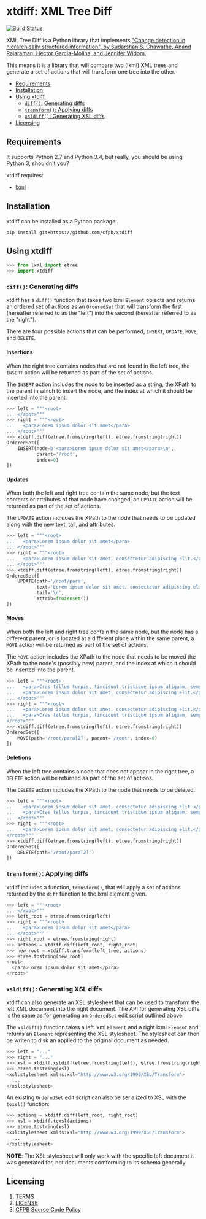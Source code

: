 # xtdiff: XML Tree Diff

[![Build Status](https://travis-ci.org/cfpb/xtdiff.svg?branch=master)](https://travis-ci.org/cfpb/xtdiff)

XML Tree Diff is a Python library that implements ["Change detection in 
hierarchically structured information", by Sudarshan S. Chawathe, Anand 
Rajaraman, Hector Garcia-Molina, and Jennifer Widom.](http://ilpubs.stanford.edu:8090/115/1/1995-46.pdf).

This means it is a library that will compare two (lxml) XML trees and
generate a set of actions that will transform one tree into the
other.

- [Requirements](#requirements)
- [Installation](#installation)
- [Using xtdiff](#using-xtdiff)
    - [`diff()`: Generating diffs](#diff-generating-diffs)
    - [`transform()`: Applying diffs](#transform-applying-diffs)
    - [`xsldiff()`: Generating XSL diffs](#xsldiff-generating-xsl-diffs)
- [Licensing](#licensing)


## Requirements

It supports Python 2.7 and Python 3.4, but really, you should be using
Python 3, shouldn't you?

xtdiff requires:

- [lxml](http://lxml.de/)


## Installation

xtdiff can be installed as a Python package:

```shell
pip install git+https://github.com/cfpb/xtdiff
```

## Using xtdiff


```python
>>> from lxml import etree
>>> import xtdiff
```

### `diff()`: Generating diffs

xtdiff has a `diff()` function that takes two lxml `Element` objects 
and returns an ordered set of actions as an `OrderedSet` that will 
transform the first (hereafter referred to as the "left") into the 
second (hereafter referred to as the "right").

There are four possible actions that can be performed, `INSERT`,
`UPDATE`, `MOVE`, and `DELETE`.

#### Insertions

When the right tree contains nodes that are not found in the left tree,
the `INSERT` action will be returned as part of the set of actions.

The `INSERT` action includes the node to be inserted as a string, the
XPath to the parent in which to insert the node, and the index at which
it should be inserted into the parent.

```python
>>> left = """<root>
... </root>"""
>>> right = """<root>
...   <para>Lorem ipsum dolor sit amet</para>
... </root>"""
>>> xtdiff.diff(etree.fromstring(left), etree.fromstring(right))
OrderedSet([
    INSERT(node=b'<para>Lorem ipsum dolor sit amet</para>\n', 
           parent='/root', 
           index=0)
])
```

#### Updates

When both the left and right tree contain the same node, but the
text contents or attributes of that node have changed, an `UPDATE` 
action will be returned as part of the set of actions.

The `UPDATE` action includes the XPath to the node that needs to be
updated along with the new text, tail, and attributes.

```python
>>> left = """<root>
...   <para>Lorem ipsum dolor sit amet</para>
... </root>"""
>>> right = """<root>
...   <para>Lorem ipsum dolor sit amet, consectetur adipiscing elit.</para>
... </root>"""
>>> xtdiff.diff(etree.fromstring(left), etree.fromstring(right))
OrderedSet([
    UPDATE(path='/root/para', 
           text='Lorem ipsum dolor sit amet, consectetur adipiscing elit.', 
           tail='\n', 
           attrib=frozenset())
])
```

#### Moves

When both the left and right tree contain the same node, but the node
has a different parent, or is located at a different place within the
same parent, a `MOVE` action will be returned as part of the set of 
actions.

The `MOVE` action includes the XPath to the node that needs to be
moved the XPath to the node's (possibly new) parent, and the index at 
which it should be inserted into the parent.

```python
>>> left = """<root>
...   <para>Cras tellus turpis, tincidunt tristique ipsum aliquam, semper mollis nisi.</para>
...   <para>Lorem ipsum dolor sit amet, consectetur adipiscing elit.</para>
... </root>"""
>>> right = """<root>
...   <para>Lorem ipsum dolor sit amet, consectetur adipiscing elit.</para>
...   <para>Cras tellus turpis, tincidunt tristique ipsum aliquam, semper mollis nisi.</para>
</root>"""
>>> xtdiff.diff(etree.fromstring(left), etree.fromstring(right))
OrderedSet([
    MOVE(path='/root/para[2]', parent='/root', index=0)
])
```

#### Deletions

When the left tree contains a node that does not appear in the right
tree, a `DELETE` action will be returned as part of the set of 
actions.

The `DELETE` action includes the XPath to the node that needs to be
deleted.

```python
>>> left = """<root>
...   <para>Lorem ipsum dolor sit amet, consectetur adipiscing elit.</para>
...   <para>Cras tellus turpis, tincidunt tristique ipsum aliquam, semper mollis nisi.</para>
... </root>"""
>>> right = """<root>
...   <para>Lorem ipsum dolor sit amet, consectetur adipiscing elit.</para>
</root>"""
>>> xtdiff.diff(etree.fromstring(left), etree.fromstring(right))
OrderedSet([
    DELETE(path='/root/para[2]')
])
```

### `transform()`: Applying diffs

xtdiff includes a function, `transform()`, that will apply a set of
actions returned by the `diff` function to the lxml element given.

```python
>>> left = """<root>
... </root>"""
>>> left_root = etree.fromstring(left)
>>> right = """<root>
...   <para>Lorem ipsum dolor sit amet</para>
... </root>"""
>>> right_root = etree.fromstring(right)
>>> actions = xtdiff.diff(left_root, right_root)
>>> new_root = xtdiff.transform(left_tree, actions)
>>> etree.tostring(new_root)
<root>
  <para>Lorem ipsum dolor sit amet</para>
</root>"
```

### `xsldiff()`: Generating XSL diffs

xtdiff can also generate an XSL stylesheet that can be used to transform
the left XML document into the right document. The API for generating
XSL diffs is the same as for generating an `OrderedSet` edit script
outlined above.

The `xsldiff()` function takes a left lxml `Element` and a right lxml
`Element` and returns an `Element` representing the XSL stylesheet. The
stylesheet can then be writen to disk an applied to the original
document as needed.

```python
>>> left = "..."
>>> right = "..."
>>> xsl = xtdiff.xsldiff(etree.fromstring(left), etree.fromstring(right))
>>> etree.tostring(xsl)
<xsl:stylesheet xmlns:xsl="http://www.w3.org/1999/XSL/Transform">
  ...
</xsl:stylesheet>
```

An existing `OrderedSet` edit script can also be serialized to XSL with
the `toxsl()` function:

```python
>>> actions = xtdiff.diff(left_root, right_root)
>>> xsl = xtdiff.toxsl(actions)
>>> etree.tostring(xsl)
<xsl:stylesheet xmlns:xsl="http://www.w3.org/1999/XSL/Transform">
  ...
</xsl:stylesheet>
```

**NOTE**: The XSL stylesheet will only work with the specific left 
document it was generated for, not documents comforming to its schema 
generally.


## Licensing 
1. [TERMS](TERMS.md)
2. [LICENSE](LICENSE)
3. [CFPB Source Code Policy](https://github.com/cfpb/source-code-policy/)

